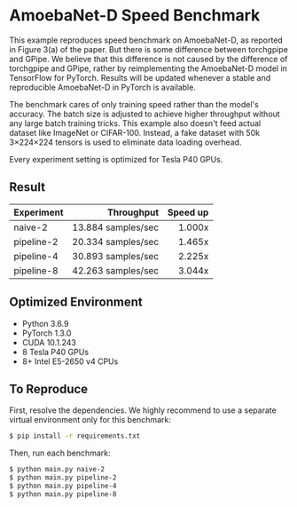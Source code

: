 # AmoebaNet-D Speed Benchmark

This example reproduces speed benchmark on AmoebaNet-D, as reported in Figure
3(a) of the paper. But there is some difference between torchgpipe and GPipe.
We believe that this difference is not caused by the difference of torchgpipe
and GPipe, rather by reimplementing the AmoebaNet-D model in TensorFlow for
PyTorch. Results will be updated whenever a stable and reproducible AmoebaNet-D
in PyTorch is available.

The benchmark cares of only training speed rather than the model's accuracy.
The batch size is adjusted to achieve higher throughput without any large batch
training tricks. This example also doesn't feed actual dataset like ImageNet or
CIFAR-100. Instead, a fake dataset with 50k 3×224×224 tensors is used to
eliminate data loading overhead.

Every experiment setting is optimized for Tesla P40 GPUs.

## Result

Experiment | Throughput         | Speed up
---------- | -----------------: | -------:
naive-2    | 13.884 samples/sec |   1.000x
pipeline-2 | 20.334 samples/sec |   1.465x
pipeline-4 | 30.893 samples/sec |   2.225x
pipeline-8 | 42.263 samples/sec |   3.044x

## Optimized Environment

- Python 3.6.9
- PyTorch 1.3.0
- CUDA 10.1.243
- 8 Tesla P40 GPUs
- 8+ Intel E5-2650 v4 CPUs

## To Reproduce

First, resolve the dependencies. We highly recommend to use a separate virtual
environment only for this benchmark:

```sh
$ pip install -r requirements.txt
```

Then, run each benchmark:

```sh
$ python main.py naive-2
$ python main.py pipeline-2
$ python main.py pipeline-4
$ python main.py pipeline-8
```
